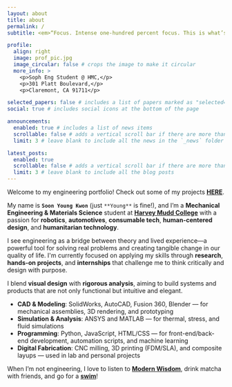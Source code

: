 ```yaml
---
layout: about
title: about
permalink: /
subtitle: <em>“Focus. Intense one-hundred percent focus. This is what’s going to get you through.”<em>

profile:
  align: right
  image: prof_pic.jpg
  image_circular: false # crops the image to make it circular
  more_info: >
    <p>Soph Eng Student @ HMC,</p>
    <p>301 Platt Boulevard,</p>
    <p>Claremont, CA 91711</p>

selected_papers: false # includes a list of papers marked as "selected={true}"
social: true # includes social icons at the bottom of the page

announcements:
  enabled: true # includes a list of news items
  scrollable: false # adds a vertical scroll bar if there are more than 3 news items
  limit: 3 # leave blank to include all the news in the `_news` folder

latest_posts:
  enabled: true
  scrollable: false # adds a vertical scroll bar if there are more than 3 new posts items
  limit: 3 # leave blank to include all the blog posts
---
```



Welcome to my engineering portfolio! Check out some of my projects [**HERE**](https://soonyoungkwon23.github.io/projects/).

My name is **`Soon Young Kwon`** (just `**Young**` is fine!), and I’m a **Mechanical Engineering & Materials Science** student at [**Harvey Mudd College**](https://www.hmc.edu/) with a passion for **robotics**, **automotives**, **consumable tech**, **human-centered design**, and **humanitarian technology**.

I see engineering as a bridge between theory and lived experience—a powerful tool for solving real problems and creating tangible change in our quality of life. I'm currently focused on applying my skills through **research**, **hands-on projects**, and **internships** that challenge me to think critically and design with purpose.

I blend **visual design** with **rigorous analysis**, aiming to build systems and products that are not only functional but intuitive and elegant.

- **CAD & Modeling**: SolidWorks, AutoCAD, Fusion 360, Blender — for mechanical assemblies, 3D rendering, and prototyping  
- **Simulation & Analysis**: ANSYS and MATLAB — for thermal, stress, and fluid simulations  
- **Programming**: Python, JavaScript, HTML/CSS — for front-end/back-end development, automation scripts, and machine learning  
- **Digital Fabrication**: CNC milling, 3D printing (FDM/SLA), and composite layups — used in lab and personal projects  

When I’m not engineering, I love to listen to [**Modern Wisdom**](https://open.spotify.com/show/0XrOqvxlqQI6bmdYHuIVnr), drink matcha with friends, and go for a [**swim**](https://www.swimcloud.com/swimmer/1996834/)!
